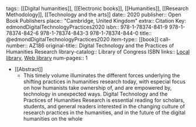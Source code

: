 tags:: [[Digital humanities]], [[Electronic books]], [[Humanities]], [[Research Methodology]], [[Technology and the arts]]
date:: 2020
publisher:: Open Book Publishers
place:: "Cambridge, United Kingdom"
extra:: Citation Key: edmondDigitalTechnologyPractices2020
isbn:: 978-1-78374-841-9 978-1-78374-842-6 978-1-78374-843-3 978-1-78374-844-0
title:: @edmondDigitalTechnologyPractices2020
item-type:: [[book]]
call-number:: AZ186
original-title:: Digital Technology and the Practices of Humanities Research
library-catalog:: Library of Congress ISBN
links:: [Local library](zotero://select/groups/2386895/items/C7I6TFQ5), [Web library](https://www.zotero.org/groups/2386895/items/C7I6TFQ5)
num-pages:: 1

- [[Abstract]]
	- This timely volume illuminates the different forces underlying the shifting practices in humanities research today, with especial focus on how humanists take ownership of, and are empowered by, technology in unexpected ways. Digital Technology and the Practices of Humanities Research is essential reading for scholars, students, and general readers interested in the changing culture of research practices in the humanities, and in the future of the digital humanities on the whole